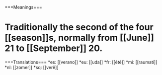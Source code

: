 ===Meanings===
# Traditionally the second of the four [[season]]s, normally from [[June]] 21 to [[September]] 20.

===Translations===
*es: [[verano]]
*eu: [[uda]]
*fr: [[été]]
*mi: [[raumati]]
*nl: [[zomer]]
*sq: [[verë]]